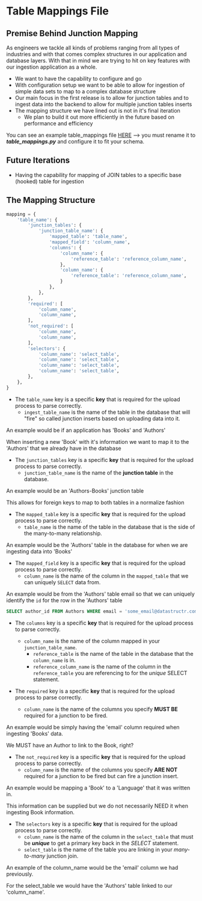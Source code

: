 # Table Mappings File

## Premise Behind Junction Mapping

As engineers we tackle all kinds of problems ranging from all types of industries and with that comes complex structures in our application and database layers.  With that in mind we are trying to hit on key features with our ingestion application as a whole. 

* We want to have the capability to configure and go
* With configuration setup we want to be able to allow for ingestion of simple data sets to map to a complex database structure
* Our main focus in the first release is to allow for junction tables and to ingest data into the backend to allow for multiple junction tables inserts
* The mapping structure we have lined out is not in it's final iteration 
    * We plan to build it out more efficiently in the future based on performance and efficiency
    
You can see an example table_mappings file [HERE](app/example_table_mappings.py) --> you must rename it to **_table_mappings.py_** and configure it to fit your schema.

## Future Iterations

* Having the capability for mapping of JOIN tables to a specific base (hooked) table for ingestion

## The Mapping Structure

```python
mapping = {
    'table_name': {
        'junction_tables': {
            'junction_table_name': {
                'mapped_table': 'table_name',
                'mapped_field': 'column_name',
                'columns': {
                    'column_name': {
                        'reference_table': 'reference_column_name',
                    },
                    'column_name': {
                        'reference_table': 'reference_column_name',
                    }
                },
            },
        },
        'required': [
            'column_name',
            'column_name',
        ],
        'not_required': [
            'column_name',
            'column_name',
        ],
        'selectors': {
            'column_name': 'select_table',
            'column_name': 'select_table',
            'column_name': 'select_table',
            'column_name': 'select_table',
        },
    },
}
```

* The `table_name` key is a specific **key** that is required for the upload process to parse correctly.
    * `ingest_table_name` is the name of the table in the database that will "fire" so called junction inserts based on uploading data into it.

An example would be if an application has 'Books' and 'Authors'

When inserting a new 'Book' with it's information we want to map it to the 'Authors' that we already have in the database
        
* The `junction_tables` key is a specific **key** that is required for the upload process to parse correctly.
    * `junction_table_name` is the name of the **junction table** in the database.
          
An example would be an 'Authors-Books' junction table
 
This allows for foreign keys to map to both tables in a normalize fashion
     
* The `mapped_table` key is a specific **key** that is required for the upload process to parse correctly.
    * `table_name` is the name of the table in the database that is the side of the many-to-many relationship.
    
An example would be the 'Authors' table in the database for when we are ingesting data into 'Books'

* The `mapped_field` key is a specific **key** that is required for the upload process to parse correctly.
    * `column_name` is the name of the column in the `mapped_table` that we can uniquely `SELECT` data from.
    
An example would be from the 'Authors' table email so that we can uniquely identify the `id` for the row in the 'Authors' table

```sql
SELECT author_id FROM Authors WHERE email = 'some_email@datastructr.com'
```

* The `columns` key is a specific **key** that is required for the upload process to parse correctly.
    * `column_name` is the name of the column mapped in your `junction_table_name`.
        * `reference_table` is the name of the table in the database that the `column_name` is in.
        * `reference_column_name` is the name of the column in the `reference_table` you are referencing to for the _unique_ SELECT statement.

* The `required` key is a specific **key** that is required for the upload process to parse correctly.
    * `column_name` is the name of the columns you specify **MUST BE** required for a junction to be fired.
    
An example would be simply having the 'email' column required when ingesting 'Books' data.

We MUST have an Author to link to the Book, right?


* The `not_required` key is a specific **key** that is required for the upload process to parse correctly.
    * `column_name` is the name of the columns you specify **ARE NOT** required for a junction to be fired but can fire a junction insert.
    
An example would be mapping a 'Book' to a 'Language' that it was written in.

This information can be supplied but we do not necessarily NEED it when ingesting Book information.
    
* The `selectors` key is a specific **key** that is required for the upload process to parse correctly.
    * `column_name` is the name of the column in the `select_table` that must be **_unique_** to get a primary key back in the _SELECT_ statement.
    * `select_table` is the name of the table you are linking in your _many-to-many_ junction join.
    
An example of the column_name would be the 'email' column we had previously.

For the select_table we would have the 'Authors' table linked to our 'column_name'.
